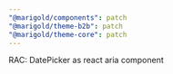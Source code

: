 ```yaml
---
"@marigold/components": patch
"@marigold/theme-b2b": patch
"@marigold/theme-core": patch
---
```


RAC: DatePicker as react aria component

